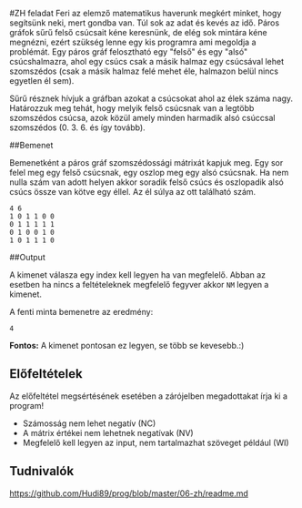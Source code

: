 #ZH feladat
Feri az elemző matematikus haverunk megkért minket, hogy segítsünk neki, mert gondba van. Túl sok az adat és kevés az idő. Páros gráfok sűrű felső csúcsait kéne keresnünk, de elég sok mintára kéne megnézni, ezért szükség lenne egy kis programra ami megoldja a problémát.
Egy páros gráf felosztható egy "felső" és egy "alsó" csúcshalmazra, ahol egy csúcs csak a másik halmaz egy csúcsával lehet szomszédos (csak a másik halmaz felé mehet éle, halmazon belül nincs egyetlen él sem). 

Sűrű résznek hívjuk a gráfban azokat a csúcsokat ahol az élek száma nagy. Határozzuk meg tehát, hogy melyik felső csúcsnak van a legtöbb szomszédos csúcsa, azok közül amely minden harmadik alsó csúccsal szomszédos (0. 3. 6. és így tovább).

##Bemenet

Bemenetként a páros gráf szomszédossági mátrixát kapjuk meg. Egy sor felel meg egy felső csúcsnak, egy oszlop meg egy alsó csúcsnak. Ha nem nulla szám van adott helyen akkor soradik felső csúcs és oszlopadik alsó csúcs össze van kötve egy éllel. Az él súlya az ott található szám. 

```
4 6
1 0 1 1 0 0
0 1 1 1 1 1
0 1 0 0 1 0
1 0 1 1 1 0
```
##Output

A kimenet válasza egy index kell legyen ha van megfelelő. Abban az esetben ha nincs a feltételeknek megfelelő fegyver akkor ```NM``` legyen a kimenet.

A fenti minta bemenetre az eredmény:
```
4
```

**Fontos:** A kimenet pontosan ez legyen, se több se kevesebb.:)

## Előfeltételek

Az előfeltétel megsértésének esetében a zárójelben megadottakat írja ki a program!

* Számosság nem lehet negatív (NC)
* A mátrix értékei nem lehetnek negatívak (NV)
* Megfelelő kell legyen az input, nem tartalmazhat szöveget például (WI)

## Tudnivalók

https://github.com/Hudi89/prog/blob/master/06-zh/readme.md
